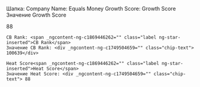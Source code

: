 Шапка:
Company Name: <span _ngcontent-ng-c1634046981="" class="entity-name ng-star-inserted"> Equals Money <!----></span>
    Growth Score: <span _ngcontent-ng-c1869446262="" class="label ng-star-inserted">Growth Score</span>
    Значение Growth Score <div _ngcontent-ng-c1749504659="" class="chip-text"> 88</div>
    
    CB Rank: <span _ngcontent-ng-c1869446262="" class="label ng-star-inserted">CB Rank</span>
    Значение CB Rank: <div _ngcontent-ng-c1749504659="" class="chip-text"> 100639</div>

    Heat Score<span _ngcontent-ng-c1869446262="" class="label ng-star-inserted">Heat Score</span>
    Значение Heat Score: <div _ngcontent-ng-c1749504659="" class="chip-text"> 88
    
    
